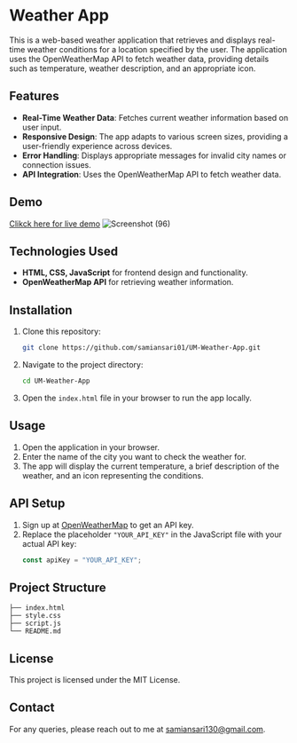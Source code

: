 
# Weather App

This is a web-based weather application that retrieves and displays real-time weather conditions for a location specified by the user. The application uses the OpenWeatherMap API to fetch weather data, providing details such as temperature, weather description, and an appropriate icon.

## Features

- **Real-Time Weather Data**: Fetches current weather information based on user input.
- **Responsive Design**: The app adapts to various screen sizes, providing a user-friendly experience across devices.
- **Error Handling**: Displays appropriate messages for invalid city names or connection issues.
- **API Integration**: Uses the OpenWeatherMap API to fetch weather data.

## Demo
[Clikck here for live demo](https://samiansari01.github.io/UM-Weather-App/)
![Screenshot (96)](https://github.com/user-attachments/assets/d7adea5a-cd5b-4bdc-90b0-b6e3450ec88c)

## Technologies Used

- **HTML, CSS, JavaScript** for frontend design and functionality.
- **OpenWeatherMap API** for retrieving weather information.

## Installation

1. Clone this repository:
   ```bash
   git clone https://github.com/samiansari01/UM-Weather-App.git
   ```
2. Navigate to the project directory:
   ```bash
   cd UM-Weather-App
   ```
3. Open the `index.html` file in your browser to run the app locally.

## Usage

1. Open the application in your browser.
2. Enter the name of the city you want to check the weather for.
3. The app will display the current temperature, a brief description of the weather, and an icon representing the conditions.

## API Setup

1. Sign up at [OpenWeatherMap](https://openweathermap.org/) to get an API key.
2. Replace the placeholder `"YOUR_API_KEY"` in the JavaScript file with your actual API key:
   ```javascript
   const apiKey = "YOUR_API_KEY";
   ```

## Project Structure

```plaintext
├── index.html
├── style.css
├── script.js
└── README.md
```

## License

This project is licensed under the MIT License.

## Contact

For any queries, please reach out to me at samiansari130@gmail.com.
